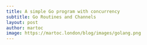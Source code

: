 ```yaml
---
title: A simple Go program with concurrency
subtitle: Go Routines and Channels
layout: post
author: martoc
image: https://martoc.london/blog/images/golang.png
---
```

